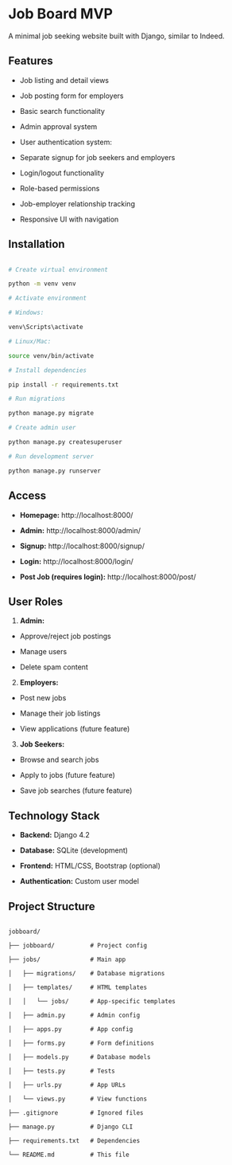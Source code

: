 # Job Board MVP

A minimal job seeking website built with Django, similar to Indeed.

## Features

- Job listing and detail views

- Job posting form for employers

- Basic search functionality

- Admin approval system

- User authentication system:

- Separate signup for job seekers and employers

- Login/logout functionality

- Role-based permissions

- Job-employer relationship tracking

- Responsive UI with navigation

## Installation

```bash

# Create virtual environment

python -m venv venv

# Activate environment

# Windows:

venv\Scripts\activate

# Linux/Mac:

source venv/bin/activate

# Install dependencies

pip install -r requirements.txt

# Run migrations

python manage.py migrate

# Create admin user

python manage.py createsuperuser

# Run development server

python manage.py runserver

```

## Access

- **Homepage:** http://localhost:8000/

- **Admin:** http://localhost:8000/admin/

- **Signup:** http://localhost:8000/signup/

- **Login:** http://localhost:8000/login/

- **Post Job (requires login):** http://localhost:8000/post/

## User Roles

1. **Admin:**

- Approve/reject job postings

- Manage users

- Delete spam content

2. **Employers:**

- Post new jobs

- Manage their job listings

- View applications (future feature)

3. **Job Seekers:**

- Browse and search jobs

- Apply to jobs (future feature)

- Save job searches (future feature)

## Technology Stack

- **Backend:** Django 4.2

- **Database:** SQLite (development)

- **Frontend:** HTML/CSS, Bootstrap (optional)

- **Authentication:** Custom user model

## Project Structure

```

jobboard/

├── jobboard/          # Project config

├── jobs/              # Main app

│   ├── migrations/    # Database migrations

│   ├── templates/     # HTML templates

│   │   └── jobs/      # App-specific templates

│   ├── admin.py       # Admin config

│   ├── apps.py        # App config

│   ├── forms.py       # Form definitions

│   ├── models.py      # Database models

│   ├── tests.py       # Tests

│   ├── urls.py        # App URLs

│   └── views.py       # View functions

├── .gitignore         # Ignored files

├── manage.py          # Django CLI

├── requirements.txt   # Dependencies

└── README.md          # This file

```